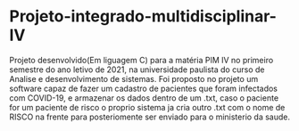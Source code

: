 # Projeto-integrado-multidisciplinar-IV
 Projeto desenvolvido(Em liguagem C) para a matéria PIM IV no primeiro semestre do ano letivo de 2021, na universidade paulista do curso de Analise e desenvolvimento de sistemas.
 Foi proposto no projeto um software capaz de fazer um cadastro de pacientes que foram infectados com COVID-19, e armazenar os dados dentro de um .txt, caso o paciente for um paciente de risco o proprio sistema ja cria outro .txt com o nome de RISCO na frente para posteriomente ser enviado para o ministerio da saude.
